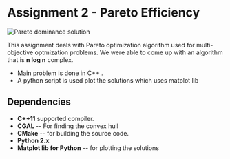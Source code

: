 # Assignment 2 - Pareto Efficiency

![Pareto dominance solution](../../img/paretaparetoo.png "Dominant set of points for high-high dominance")

This assignment deals with Pareto optimization algorithm used for
multi-objective optmization problems. We were able to come up with an
algorithm that is **n log n** complex.

- Main problem is done in C++ .
- A python script is used plot the solutions which uses matplot lib

## Dependencies

- **C++11** supported compiler.
- **CGAL** -- For finding the convex hull
- **CMake** -- for building the source code.
- **Python 2.x**
- **Matplot lib for Python** -- for plotting the solutions
